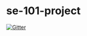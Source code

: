 # se-101-project

[![Gitter](https://badges.gitter.im/Join%20Chat.svg)](https://gitter.im/JamesHageman/se-101-project?utm_source=badge&utm_medium=badge&utm_campaign=pr-badge&utm_content=badge)